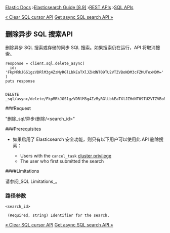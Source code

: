 

[Elastic Docs](/guide/) ›[Elasticsearch Guide [8.9]](index.md) ›[REST
APIs](rest-apis.md) ›[SQL APIs](sql-apis.md)

[« Clear SQL cursor API](clear-sql-cursor-api.md) [Get async SQL search API
»](get-async-sql-search-api.md)

## 删除异步 SQL 搜索API

删除异步 SQL 搜索或存储的同步 SQL 搜索。如果搜索仍在运行，API 将取消搜索。

    
    
    response = client.sql.delete_async(
      id: 'FkpMRkJGS1gzVDRlM3g4ZzMyRGlLbkEaTXlJZHdNT09TU2VTZVBoNDM3cFZMUToxMDM='
    )
    puts response
    
    
    DELETE _sql/async/delete/FkpMRkJGS1gzVDRlM3g4ZzMyRGlLbkEaTXlJZHdNT09TU2VTZVBoNDM3cFZMUToxMDM=

###Request

"删除_sql/异步/删除/<search_id>"

###Prerequisites

* 如果启用了 Elasticsearch 安全功能，则只有以下用户可以使用此 API 删除搜索：

    * Users with the `cancel_task` [cluster privilege](security-privileges.html#privileges-list-cluster "Cluster privileges")
    * The user who first submitted the search 

####Limitations

请参阅_SQL Limitations_。

### 路径参数

`<search_id>`

     (Required, string) Identifier for the search. 

[« Clear SQL cursor API](clear-sql-cursor-api.md) [Get async SQL search API
»](get-async-sql-search-api.md)
